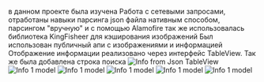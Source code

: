 в данном проекте была изучена Работа с сетевыми запросами, отработаны навыки парсинга json файла нативным способом, 
парсингом "вручную" и с помощью Alamofire
так же использовалась библиотека KingFisheer для кэширования изображений 
Был использован публичный апи с изображениями и информацией
Отображение информации реализовано через интерфейс TableView.
Так же была добавлена строка поиска
![Info from Json TableView](https://github.com/LiliyaAndreeva/ParsJson/blob/main/Simulator%20Screenshot%20-%20iPhone%2015%20Pro%20-%202023-12-07%20at%2020.06.21.png)
![Info 1 model](https://github.com/LiliyaAndreeva/ParsJson/blob/main/Simulator%20Screenshot%20-%20iPhone%2015%20Pro%20-%202023-12-07%20at%2020.06.27.png)
![Info 1 model](https://github.com/LiliyaAndreeva/ParsJson/blob/main/Simulator%20Screenshot%20-%20iPhone%2015%20Pro%20-%202024-01-27%20at%2007.42.16.png)
![Info 1 model](https://github.com/LiliyaAndreeva/ParsJson/blob/main/Simulator%20Screenshot%20-%20iPhone%2015%20Pro%20-%202024-01-27%20at%2007.43.25.png)
![Info 1 model](https://github.com/LiliyaAndreeva/ParsJson/blob/main/Simulator%20Screenshot%20-%20iPhone%2015%20Pro%20-%202024-01-27%20at%2007.43.35.png)
![Info 1 model](https://github.com/LiliyaAndreeva/ParsJson/blob/main/Simulator%20Screenshot%20-%20iPhone%2015%20Pro%20-%202024-01-27%20at%2007.43.40.png)
